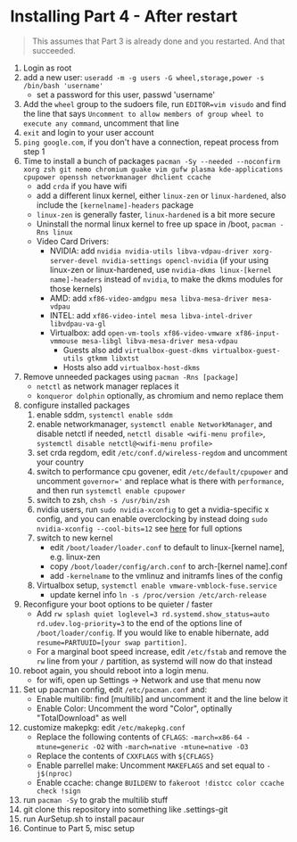 # Installing Part 4 - After restart

> This assumes that Part 3 is already done and you restarted.    And that succeeded.

1. Login as root
1. add a new user: ```useradd -m -g users -G wheel,storage,power -s /bin/bash 'username'```
    * set a password for this user, passwd 'username'
1. Add the ```wheel``` group to the sudoers file, run ```EDITOR=vim visudo``` and find the line that says ```Uncomment to allow members of group wheel to execute any command```, uncomment that line
1. ```exit``` and login to your user account
1. ```ping google.com```, if you don't have a connection, repeat process from step 1
1. Time to install a bunch of packages ```pacman -Sy --needed --noconfirm xorg zsh git nemo chromium guake vim gufw plasma kde-applications cpupower openssh networkmanager dhclient ccache```
    * add ```crda``` if you have wifi
    * add a different linux kernel, either ```linux-zen``` or ```linux-hardened```, also include the ```[kernelname]-headers``` package
    * ```linux-zen``` is generally faster, ```linux-hardened``` is a bit more secure
    * Uninstall the normal linux kernel to free up space in /boot, ```pacman -Rns linux```
    * Video Card Drivers:
        * NVIDIA: add ```nvidia nvidia-utils libva-vdpau-driver xorg-server-devel nvidia-settings opencl-nvidia``` (if your using linux-zen or linux-hardened, use ```nvidia-dkms linux-[kernel name]-headers``` instead of ```nvidia```, to make the dkms modules for those kernels)
        * AMD: add ```xf86-video-amdgpu mesa libva-mesa-driver mesa-vdpau```
        * INTEL: add ```xf86-video-intel mesa libva-intel-driver libvdpau-va-gl```
        * Virtualbox: add ```open-vm-tools xf86-video-vmware xf86-input-vmmouse mesa-libgl libva-mesa-driver mesa-vdpau```
            * Guests also add ```virtualbox-guest-dkms virtualbox-guest-utils gtkmm libxtst```
            * Hosts also add ```virtualbox-host-dkms```
1. Remove unneeded packages using ```pacman -Rns [package]```
    * ```netctl``` as network manager replaces it
    * ```konqueror dolphin```  optionally, as chromium and nemo replace them
1. configure installed packages
    1. enable sddm, ```systemctl enable sddm```
    1. enable networkmanager, ```systemctl enable NetworkManager```, and disable netctl if needed, ```netctl disable <wifi-menu profile>```, ```systemctl disable netctl@<wifi-menu profile>```
    1. set crda regdom, edit ```/etc/conf.d/wireless-regdom``` and uncomment your country
    1. switch to performance cpu govener, edit ```/etc/default/cpupower``` and uncomment ```governor='``` and replace what is there with ```performance```, and then run ```systemctl enable cpupower```
    1. switch to zsh, ```chsh -s /usr/bin/zsh```
    1. nvidia users, run ```sudo nvidia-xconfig``` to get a nvidia-specific x config, and you can enable overclocking by instead doing ```sudo nvidia-xconfig --cool-bits=12``` see [here](https://wiki.archlinux.org/index.php/NVIDIA/Tips_and_tricks#Enabling_overclocking) for full options
    1. switch to new kernel
        * edit ```/boot/loader/loader.conf``` to default to linux-[kernel name], e.g. linux-zen
        * copy ```/boot/loader/config/arch.conf``` to arch-[kernel name].conf
        * add ```-kernelname``` to the vmlinuz and initramfs lines of the config
    1. Virtualbox setup, ```systemctl enable vmware-vmblock-fuse.service```
        * update kernel info ```ln -s /proc/version /etc/arch-release```
1. Reconfigure your boot options to be quieter / faster
    * Add ```rw splash quiet loglevel=3 rd.systemd.show_status=auto rd.udev.log-priority=3``` to the end of the options line of ```/boot/loader/config```.    If you would like to enable hibernate, add ```resume=PARTUUID=[your swap partition]```.
    * For a marginal boot speed increase, edit ```/etc/fstab``` and remove the ```rw``` line from your ```/``` partition, as systemd will now do that instead
1. reboot again, you should reboot into a login menu.
    * for wifi, open up Settings -> Network and use that menu now
1. Set up pacman config, edit ```/etc/pacman.conf``` and:
    * Enable multilib: find [multilib] and uncomment it and the line below it
    * Enable Color: Uncomment the word "Color", optinally "TotalDownload" as well
1. customize makepkg: edit ```/etc/makepkg.conf```
    * Replace the following contents of ```CFLAGS```: ```-march=x86-64 -mtune=generic -O2``` with ```-march=native -mtune=native -O3```
    * Replace the contents of ```CXXFLAGS``` with ```${CFLAGS}```
    * Enable parrellel make: Uncomment ```MAKEFLAGS``` and set equal to ```-j$(nproc)```
    * Enable ccache: change ```BUILDENV``` to ```fakeroot !distcc color ccache check !sign```
1. run ```pacman -Sy``` to grab the multilib stuff
1. git clone this repository into something like .settings-git
1. run AurSetup.sh to install pacaur
1. Continue to Part 5, misc setup
